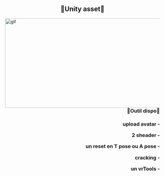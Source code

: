   <h2 align="center">🌸Unity asset🌸</h2>
<div>
 <p><img align="left" alt="gif" src="https://c.tenor.com/pZFufk9i2w8AAAAC/purple-aesthetic.gif" width="1000" height="290" /></p>
 <br>
 </div>
 <br>
 
 <br>
 
  <br>
  
   <div>

 
 <h3 align="right"> 🌸Outil dispo🌸 <h3>
  <p align="right"> upload avatar -<p> 
 <p align="right"> 2 sheader -<p>
   <p align="right"> un reset en T pose ou A pose -<p>
   <p align="right">cracking -<p>   <p align="right">un vrTools -<p>
 </div>
